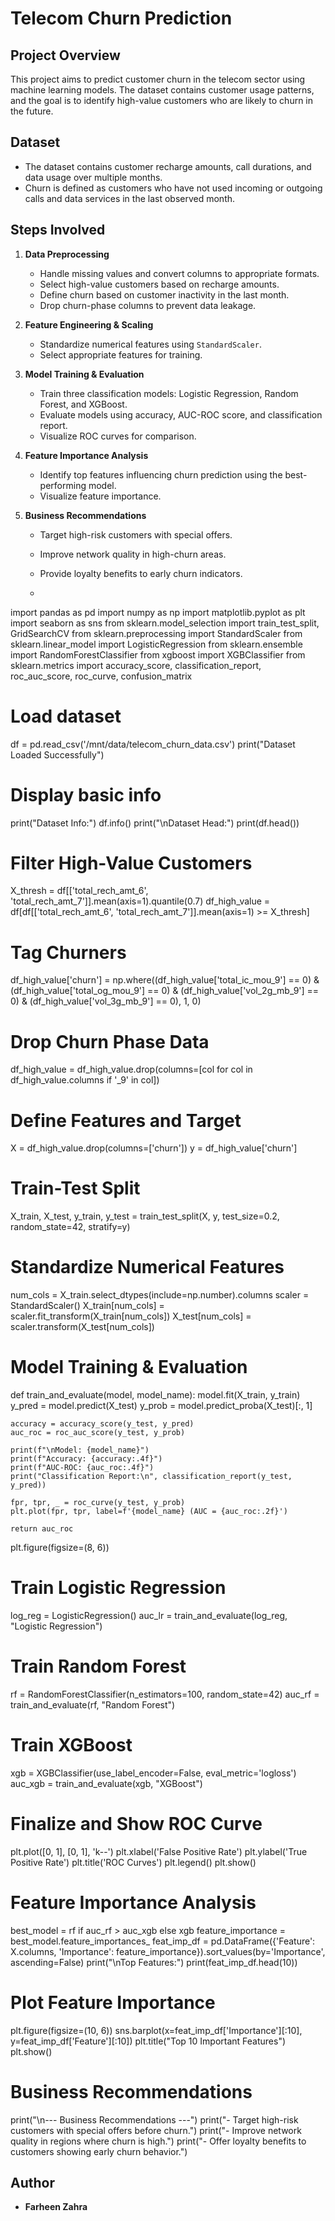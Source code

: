 # Telecom Churn Prediction

## Project Overview
This project aims to predict customer churn in the telecom sector using machine learning models. The dataset contains customer usage patterns, and the goal is to identify high-value customers who are likely to churn in the future. 

## Dataset
- The dataset contains customer recharge amounts, call durations, and data usage over multiple months.
- Churn is defined as customers who have not used incoming or outgoing calls and data services in the last observed month.

## Steps Involved
1. **Data Preprocessing**
   - Handle missing values and convert columns to appropriate formats.
   - Select high-value customers based on recharge amounts.
   - Define churn based on customer inactivity in the last month.
   - Drop churn-phase columns to prevent data leakage.

2. **Feature Engineering & Scaling**
   - Standardize numerical features using `StandardScaler`.
   - Select appropriate features for training.

3. **Model Training & Evaluation**
   - Train three classification models: Logistic Regression, Random Forest, and XGBoost.
   - Evaluate models using accuracy, AUC-ROC score, and classification report.
   - Visualize ROC curves for comparison.

4. **Feature Importance Analysis**
   - Identify top features influencing churn prediction using the best-performing model.
   - Visualize feature importance.

5. **Business Recommendations**
   - Target high-risk customers with special offers.
   - Improve network quality in high-churn areas.
   - Provide loyalty benefits to early churn indicators.
  
   - 
import pandas as pd
import numpy as np
import matplotlib.pyplot as plt
import seaborn as sns
from sklearn.model_selection import train_test_split, GridSearchCV
from sklearn.preprocessing import StandardScaler
from sklearn.linear_model import LogisticRegression
from sklearn.ensemble import RandomForestClassifier
from xgboost import XGBClassifier
from sklearn.metrics import accuracy_score, classification_report, roc_auc_score, roc_curve, confusion_matrix

# Load dataset
df = pd.read_csv('/mnt/data/telecom_churn_data.csv')
print("Dataset Loaded Successfully")

# Display basic info
print("Dataset Info:")
df.info()
print("\nDataset Head:")
print(df.head())

# Filter High-Value Customers
X_thresh = df[['total_rech_amt_6', 'total_rech_amt_7']].mean(axis=1).quantile(0.7)
df_high_value = df[df[['total_rech_amt_6', 'total_rech_amt_7']].mean(axis=1) >= X_thresh]

# Tag Churners
df_high_value['churn'] = np.where((df_high_value['total_ic_mou_9'] == 0) &
                                   (df_high_value['total_og_mou_9'] == 0) &
                                   (df_high_value['vol_2g_mb_9'] == 0) &
                                   (df_high_value['vol_3g_mb_9'] == 0), 1, 0)

# Drop Churn Phase Data
df_high_value = df_high_value.drop(columns=[col for col in df_high_value.columns if '_9' in col])

# Define Features and Target
X = df_high_value.drop(columns=['churn'])
y = df_high_value['churn']

# Train-Test Split
X_train, X_test, y_train, y_test = train_test_split(X, y, test_size=0.2, random_state=42, stratify=y)

# Standardize Numerical Features
num_cols = X_train.select_dtypes(include=np.number).columns
scaler = StandardScaler()
X_train[num_cols] = scaler.fit_transform(X_train[num_cols])
X_test[num_cols] = scaler.transform(X_test[num_cols])

# Model Training & Evaluation
def train_and_evaluate(model, model_name):
    model.fit(X_train, y_train)
    y_pred = model.predict(X_test)
    y_prob = model.predict_proba(X_test)[:, 1]

    accuracy = accuracy_score(y_test, y_pred)
    auc_roc = roc_auc_score(y_test, y_prob)

    print(f"\nModel: {model_name}")
    print(f"Accuracy: {accuracy:.4f}")
    print(f"AUC-ROC: {auc_roc:.4f}")
    print("Classification Report:\n", classification_report(y_test, y_pred))

    fpr, tpr, _ = roc_curve(y_test, y_prob)
    plt.plot(fpr, tpr, label=f'{model_name} (AUC = {auc_roc:.2f}')

    return auc_roc

plt.figure(figsize=(8, 6))

# Train Logistic Regression
log_reg = LogisticRegression()
auc_lr = train_and_evaluate(log_reg, "Logistic Regression")

# Train Random Forest
rf = RandomForestClassifier(n_estimators=100, random_state=42)
auc_rf = train_and_evaluate(rf, "Random Forest")

# Train XGBoost
xgb = XGBClassifier(use_label_encoder=False, eval_metric='logloss')
auc_xgb = train_and_evaluate(xgb, "XGBoost")

# Finalize and Show ROC Curve
plt.plot([0, 1], [0, 1], 'k--')
plt.xlabel('False Positive Rate')
plt.ylabel('True Positive Rate')
plt.title('ROC Curves')
plt.legend()
plt.show()

# Feature Importance Analysis
best_model = rf if auc_rf > auc_xgb else xgb
feature_importance = best_model.feature_importances_
feat_imp_df = pd.DataFrame({'Feature': X.columns, 'Importance': feature_importance}).sort_values(by='Importance', ascending=False)
print("\nTop Features:")
print(feat_imp_df.head(10))

# Plot Feature Importance
plt.figure(figsize=(10, 6))
sns.barplot(x=feat_imp_df['Importance'][:10], y=feat_imp_df['Feature'][:10])
plt.title("Top 10 Important Features")
plt.show()

# Business Recommendations
print("\n--- Business Recommendations ---")
print("- Target high-risk customers with special offers before churn.")
print("- Improve network quality in regions where churn is high.")
print("- Offer loyalty benefits to customers showing early churn behavior.")

## Author
- **Farheen Zahra**
